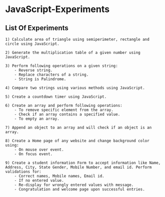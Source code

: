 # JavaScript-Experiments

## List Of Experiments

    1) Calculate area of triangle using semiperimeter, rectangle and circle using JavaScript.
    
    2) Generate the multiplication table of a given number using JavaScript.
    
    3) Perform following operations on a given string:
        - Reverse string.
        - Replace characters of a string.
        - String is Palindrome.
        
    4) Compare two strings using various methods using JavaScript.
    
    5) Create a countdown timer using JavaScript.
    
    6) Create an array and perform following operations:
        - To remove specific element from the array.
        - Check if an array contains a specified value.
        - To empty an array.
    
    7) Append an object to an array and will check if an object is an array.
    
    8) Create a Home page of any website and change background color using:
        - On mouse over event.
        - On focus event.
    
    9) Create a student information Form to accept information like Name, Address, City, State Gender, Mobile Number, and email id. Perform validations for:
        - Correct names, Mobile names, Email id.
        - If no entered value.
        - Re-display for wrongly entered values with message.
        - Congratulation and welcome page upon successful entries.
